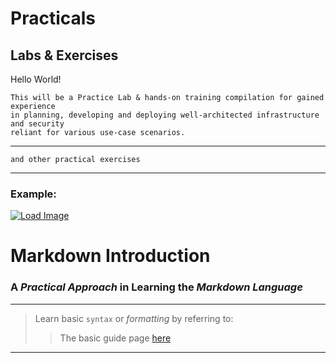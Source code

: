 # Practicals
## Labs & Exercises

Hello World!

```text
This will be a Practice Lab & hands-on training compilation for gained experience 
in planning, developing and deploying well-architected infrastructure and security 
reliant for various use-case scenarios.
```

---

`and other practical exercises`

---

### Example:  
[![Load Image](https://raw.githubusercontent.com/zerodayaccess/mdchichioco/main/images/markd.png "Visit the Wiki")](https://en.wikipedia.org/wiki/Markdown)

# Markdown Introduction

### A *Practical Approach* in Learning the ***Markdown Language***

---

> Learn basic `syntax` or *formatting* by referring to:
>
>> The basic guide page [here](https://www.markdownguide.org/basic-syntax/)

---

